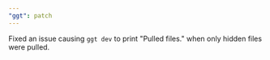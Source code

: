```yaml
---
"ggt": patch
---
```


Fixed an issue causing `ggt dev` to print "Pulled files." when only hidden files were pulled.
